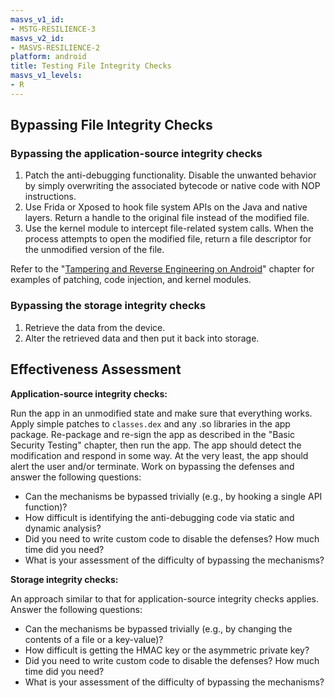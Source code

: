 ```yaml
---
masvs_v1_id:
- MSTG-RESILIENCE-3
masvs_v2_id:
- MASVS-RESILIENCE-2
platform: android
title: Testing File Integrity Checks
masvs_v1_levels:
- R
---
```


## Bypassing File Integrity Checks

### Bypassing the application-source integrity checks

1. Patch the anti-debugging functionality. Disable the unwanted behavior by simply overwriting the associated bytecode or native code with NOP instructions.
2. Use Frida or Xposed to hook file system APIs on the Java and native layers. Return a handle to the original file instead of the modified file.
3. Use the kernel module to intercept file-related system calls. When the process attempts to open the modified file, return a file descriptor for the unmodified version of the file.

Refer to the "[Tampering and Reverse Engineering on Android](../../Document/0x05c-Reverse-Engineering-and-Tampering.md)" chapter for examples of patching, code injection, and kernel modules.

### Bypassing the storage integrity checks

1. Retrieve the data from the device.
2. Alter the retrieved data and then put it back into storage.

## Effectiveness Assessment

**Application-source integrity checks:**

Run the app in an unmodified state and make sure that everything works. Apply simple patches to `classes.dex` and any .so libraries in the app package. Re-package and re-sign the app as described in the "Basic Security Testing" chapter, then run the app. The app should detect the modification and respond in some way. At the very least, the app should alert the user and/or terminate. Work on bypassing the defenses and answer the following questions:

- Can the mechanisms be bypassed trivially (e.g., by hooking a single API function)?
- How difficult is identifying the anti-debugging code via static and dynamic analysis?
- Did you need to write custom code to disable the defenses? How much time did you need?
- What is your assessment of the difficulty of bypassing the mechanisms?

**Storage integrity checks:**

An approach similar to that for application-source integrity checks applies. Answer the following questions:

- Can the mechanisms be bypassed trivially (e.g., by changing the contents of a file or a key-value)?
- How difficult is getting the HMAC key or the asymmetric private key?
- Did you need to write custom code to disable the defenses? How much time did you need?
- What is your assessment of the difficulty of bypassing the mechanisms?
